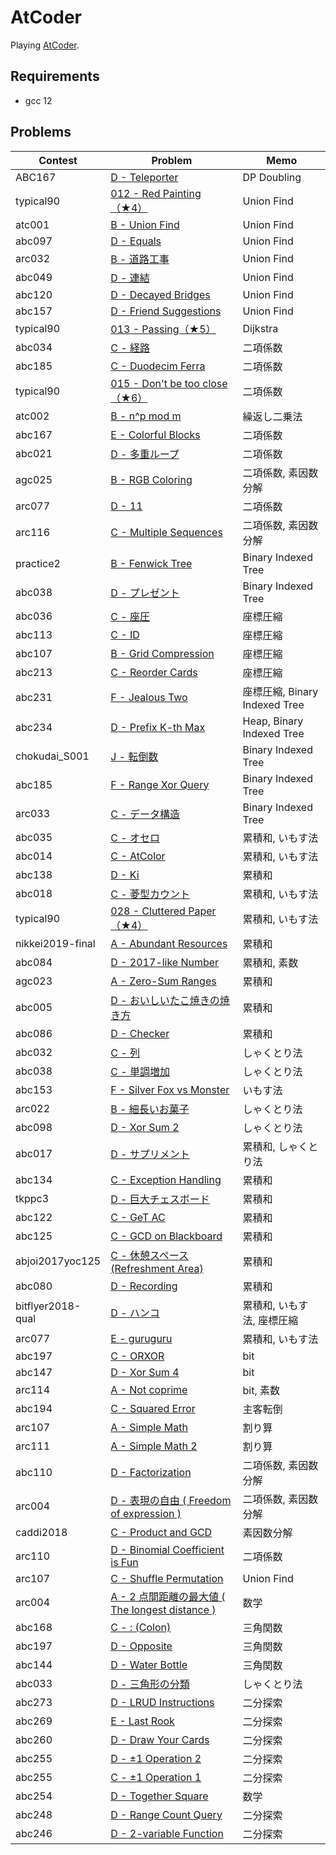 # AtCoder

Playing [AtCoder](https://atcoder.jp/).

## Requirements

- gcc 12

## Problems

| Contest           | Problem                                                                                              | Memo                          |
| ----------------- | ---------------------------------------------------------------------------------------------------- | ----------------------------- |
| ABC167            | [D - Teleporter](https://atcoder.jp/contests/abc167/tasks/abc167_d)                                  | DP Doubling                   |
| typical90         | [012 - Red Painting（★4）](https://atcoder.jp/contests/typical90/tasks/typical90_l)                  | Union Find                    |
| atc001            | [B - Union Find](https://atcoder.jp/contests/atc001/tasks/unionfind_a)                               | Union Find                    |
| abc097            | [D - Equals](https://atcoder.jp/contests/abc097/tasks/arc097_b)                                      | Union Find                    |
| arc032            | [B - 道路工事](https://atcoder.jp/contests/arc032/tasks/arc032_2)                                    | Union Find                    |
| abc049            | [D - 連結](https://atcoder.jp/contests/abc049/tasks/arc065_b)                                        | Union Find                    |
| abc120            | [D - Decayed Bridges](https://atcoder.jp/contests/abc120/tasks/abc120_d)                             | Union Find                    |
| abc157            | [D - Friend Suggestions](https://atcoder.jp/contests/abc157/tasks/abc157_d)                          | Union Find                    |
| typical90         | [013 - Passing（★5）](https://atcoder.jp/contests/typical90/tasks/typical90_m)                       | Dijkstra                      |
| abc034            | [C - 経路](https://atcoder.jp/contests/abc034/tasks/abc034_c)                                        | 二項係数                      |
| abc185            | [C - Duodecim Ferra](https://atcoder.jp/contests/abc185/tasks/abc185_c)                              | 二項係数                      |
| typical90         | [015 - Don't be too close（★6）](https://atcoder.jp/contests/typical90/tasks/typical90_o)            | 二項係数                      |
| atc002            | [B - n^p mod m](https://atcoder.jp/contests/atc002/tasks/atc002_b)                                   | 繰返し二乗法                  |
| abc167            | [E - Colorful Blocks](https://atcoder.jp/contests/abc167/tasks/abc167_e)                             | 二項係数                      |
| abc021            | [D - 多重ループ](https://atcoder.jp/contests/abc021/tasks/abc021_d)                                | 二項係数                      |
| agc025            | [B - RGB Coloring](https://atcoder.jp/contests/agc025/tasks/agc025_b)                                | 二項係数, 素因数分解          |
| arc077            | [D - 11](https://atcoder.jp/contests/arc077/tasks/arc077_b)                                          | 二項係数                      |
| arc116            | [C - Multiple Sequences](https://atcoder.jp/contests/arc116/tasks/arc116_c)                          | 二項係数, 素因数分解          |
| practice2         | [B - Fenwick Tree](https://atcoder.jp/contests/practice2/tasks/practice2_b)                          | Binary Indexed Tree           |
| abc038            | [D - プレゼント](https://atcoder.jp/contests/abc038/tasks/abc038_d)                              | Binary Indexed Tree           |
| abc036            | [C - 座圧](https://atcoder.jp/contests/abc036/tasks/abc036_c)                                        | 座標圧縮                      |
| abc113            | [C - ID](https://atcoder.jp/contests/abc113/tasks/abc113_c)                                          | 座標圧縮                      |
| abc107            | [B - Grid Compression](https://atcoder.jp/contests/abc107/tasks/abc107_b)                            | 座標圧縮                      |
| abc213            | [C - Reorder Cards](https://atcoder.jp/contests/abc213/tasks/abc213_c)                               | 座標圧縮                      |
| abc231            | [F - Jealous Two](https://atcoder.jp/contests/abc231/tasks/abc231_f)                                 | 座標圧縮, Binary Indexed Tree |
| abc234            | [D - Prefix K-th Max](https://atcoder.jp/contests/abc234/tasks/abc234_d)                             | Heap, Binary Indexed Tree     |
| chokudai_S001     | [J - 転倒数](https://atcoder.jp/contests/chokudai_S001/tasks/chokudai_S001_j)                        | Binary Indexed Tree           |
| abc185            | [F - Range Xor Query](https://atcoder.jp/contests/abc185/tasks/abc185_f)                             | Binary Indexed Tree           |
| arc033            | [C - データ構造](https://atcoder.jp/contests/arc033/tasks/arc033_3)                                | Binary Indexed Tree           |
| abc035            | [C - オセロ](https://atcoder.jp/contests/abc035/tasks/abc035_c)                                      | 累積和, いもす法              |
| abc014            | [C - AtColor](https://atcoder.jp/contests/abc014/tasks/abc014_3)                                     | 累積和, いもす法              |
| abc138            | [D - Ki](https://atcoder.jp/contests/abc138/tasks/abc138_d)                                          | 累積和                        |
| abc018            | [C - 菱型カウント](https://atcoder.jp/contests/abc018/tasks/abc018_3)                                | 累積和, いもす法              |
| typical90         | [028 - Cluttered Paper（★4）](https://atcoder.jp/contests/typical90/tasks/typical90_ab)              | 累積和, いもす法              |
| nikkei2019-final  | [A - Abundant Resources](https://atcoder.jp/contests/nikkei2019-final/tasks/nikkei2019_final_a)      | 累積和                        |
| abc084            | [D - 2017-like Number](https://atcoder.jp/contests/abc084/tasks/abc084_d)                            | 累積和, 素数                  |
| agc023            | [A - Zero-Sum Ranges](https://atcoder.jp/contests/agc023/tasks/agc023_a)                             | 累積和                        |
| abc005            | [D - おいしいたこ焼きの焼き方](https://atcoder.jp/contests/abc005/tasks/abc005_4)                    | 累積和                        |
| abc086            | [D - Checker](https://atcoder.jp/contests/abc086/tasks/arc089_b)                                     | 累積和                        |
| abc032            | [C - 列](https://atcoder.jp/contests/abc032/tasks/abc032_c)                                          | しゃくとり法                  |
| abc038            | [C - 単調増加](https://atcoder.jp/contests/abc038/tasks/abc038_c)                                    | しゃくとり法                  |
| abc153            | [F - Silver Fox vs Monster](https://atcoder.jp/contests/abc153/tasks/abc153_f)                       | いもす法                      |
| arc022            | [B - 細長いお菓子](https://atcoder.jp/contests/arc022/tasks/arc022_2)                                | しゃくとり法                  |
| abc098            | [D - Xor Sum 2](https://atcoder.jp/contests/abc098/tasks/arc098_b)                                   | しゃくとり法                  |
| abc017            | [D - サプリメント](https://atcoder.jp/contests/abc017/tasks/abc017_4)                              | 累積和, しゃくとり法          |
| abc134            | [C - Exception Handling](https://atcoder.jp/contests/abc134/tasks/abc134_c)                          | 累積和                        |
| tkppc3            | [D - 巨大チェスボード](https://atcoder.jp/contests/tkppc3/tasks/tkppc3_d)                        | 累積和                        |
| abc122            | [C - GeT AC](https://atcoder.jp/contests/abc122/tasks/abc122_c)                                      | 累積和                        |
| abc125            | [C - GCD on Blackboard](https://atcoder.jp/contests/abc125/tasks/abc125_c)                           | 累積和                        |
| abjoi2017yoc125   | [C - 休憩スペース (Refreshment Area)](https://atcoder.jp/contests/joi2017yo/tasks/joi2017yo_c)     | 累積和                        |
| abc080            | [D - Recording](https://atcoder.jp/contests/abc080/tasks/abc080_d)                                   | 累積和                        |
| bitflyer2018-qual | [D - ハンコ](https://atcoder.jp/contests/bitflyer2018-qual/tasks/bitflyer2018_qual_d)                | 累積和, いもす法, 座標圧縮    |
| arc077            | [E - guruguru](https://atcoder.jp/contests/arc077/tasks/arc077_c)                                    | 累積和, いもす法              |
| abc197            | [C - ORXOR](https://atcoder.jp/contests/abc197/tasks/abc197_c)                                       | bit                           |
| abc147            | [D - Xor Sum 4](https://atcoder.jp/contests/abc147/tasks/abc147_d)                                   | bit                           |
| arc114            | [A - Not coprime](https://atcoder.jp/contests/arc114/tasks/arc114_a)                                 | bit, 素数                     |
| abc194            | [C - Squared Error](https://atcoder.jp/contests/abc194/tasks/abc194_c)                               | 主客転倒                      |
| arc107            | [A - Simple Math](https://atcoder.jp/contests/arc107/tasks/arc107_a)                                 | 割り算                        |
| arc111            | [A - Simple Math 2](https://atcoder.jp/contests/arc111/tasks/arc111_a)                               | 割り算                        |
| abc110            | [D - Factorization](https://atcoder.jp/contests/abc110/tasks/abc110_d)                               | 二項係数, 素因数分解          |
| arc004            | [D - 表現の自由 ( Freedom of expression )](https://atcoder.jp/contests/arc004/tasks/arc004_4)        | 二項係数, 素因数分解          |
| caddi2018         | [C - Product and GCD](https://atcoder.jp/contests/caddi2018/tasks/caddi2018_a)                       | 素因数分解                    |
| arc110            | [D - Binomial Coefficient is Fun](https://atcoder.jp/contests/arc110/tasks/arc110_d)                 | 二項係数                      |
| arc107            | [C - Shuffle Permutation](https://atcoder.jp/contests/arc107/tasks/arc107_c)                         | Union Find                    |
| arc004            | [A - 2 点間距離の最大値 ( The longest distance )](https://atcoder.jp/contests/arc004/tasks/arc004_1) | 数学                          |
| abc168            | [C - : (Colon)](https://atcoder.jp/contests/abc168/tasks/abc168_c)                                   | 三角関数                      |
| abc197            | [D - Opposite](https://atcoder.jp/contests/abc197/tasks/abc197_d)                                    | 三角関数                      |
| abc144            | [D - Water Bottle](https://atcoder.jp/contests/abc144/tasks/abc144_d)                                | 三角関数                      |
| abc033            | [D - 三角形の分類](https://atcoder.jp/contests/abc033/tasks/abc033_d)                                | しゃくとり法                  |
| abc273            | [D - LRUD Instructions](https://atcoder.jp/contests/abc273/tasks/abc273_d)                           | 二分探索                      |
| abc269            | [E - Last Rook](https://atcoder.jp/contests/abc269/tasks/abc269_e)                                   | 二分探索                      |
| abc260            | [D - Draw Your Cards](https://atcoder.jp/contests/abc260/tasks/abc260_d)                             | 二分探索                      |
| abc255            | [D - ±1 Operation 2](https://atcoder.jp/contests/abc255/tasks/abc255_d)                              | 二分探索                      |
| abc255            | [C - ±1 Operation 1](https://atcoder.jp/contests/abc255/tasks/abc255_c)                              | 二分探索                      |
| abc254            | [D - Together Square](https://atcoder.jp/contests/abc254/tasks/abc254_d)                             | 数学                          |
| abc248            | [D - Range Count Query](https://atcoder.jp/contests/abc248/tasks/abc248_d)                           | 二分探索                      |
| abc246            | [D - 2-variable Function](https://atcoder.jp/contests/abc246/tasks/abc246_d)                         | 二分探索                      |
